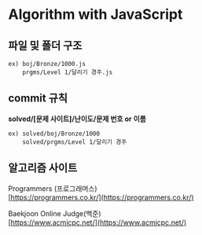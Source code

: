 # Algorithm with JavaScript

## 파일 및 폴더 구조
```
ex) boj/Bronze/1000.js
    prgms/Level 1/달리기 경주.js
```

## commit 규칙
**solved/[문제 사이트]/난이도/문제 번호 or 이름**
```
ex) solved/boj/Bronze/1000
    solved/prgms/Level 1/달리기 경주
```

## 알고리즘 사이트
Programmers (프로그래머스)  
[https://programmers.co.kr/](https://programmers.co.kr/)

Baekjoon Online Judge(백준)  
[https://www.acmicpc.net/](https://www.acmicpc.net/)
